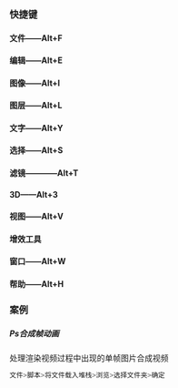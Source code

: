 ### 快捷键

#### 文件——Alt+F



#### 编辑——Alt+E

#### 图像——Alt+I

#### 图层——Alt+L

#### 文字——Alt+Y

#### 选择——Alt+S

#### 滤镜————Alt+T

#### 3D——Alt+3

#### 视图——Alt+V

#### 增效工具

#### 窗口——Alt+W

#### 帮助——Alt+H





### 案例

##### Ps合成帧动画

处理渲染视频过程中出现的单帧图片合成视频

```sh
文件>脚本>将文件载入堆栈>浏览>选择文件夹>确定
```



